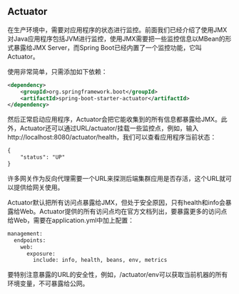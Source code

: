 ## Actuator

在生产环境中，需要对应用程序的状态进行监控。前面我们已经介绍了使用JMX对Java应用程序包括JVM进行监控，使用JMX需要把一些监控信息以MBean的形式暴露给JMX Server，而Spring Boot已经内置了一个监控功能，它叫Actuator。

使用非常简单，只需添加如下依赖：

```xml
<dependency>
    <groupId>org.springframework.boot</groupId>
    <artifactId>spring-boot-starter-actuator</artifactId>
</dependency>
```
然后正常启动应用程序，Actuator会把它能收集到的所有信息都暴露给JMX。此外，Actuator还可以通过URL/actuator/挂载一些监控点，例如，输入http://localhost:8080/actuator/health，我们可以查看应用程序当前状态：

```xml
{
    "status": "UP"
}
```
许多网关作为反向代理需要一个URL来探测后端集群应用是否存活，这个URL就可以提供给网关使用。

Actuator默认把所有访问点暴露给JMX，但处于安全原因，只有health和info会暴露给Web。Actuator提供的所有访问点均在官方文档列出，要暴露更多的访问点给Web，需要在application.yml中加上配置：

```xml
management:
  endpoints:
    web:
      exposure:
        include: info, health, beans, env, metrics
```
要特别注意暴露的URL的安全性，例如，/actuator/env可以获取当前机器的所有环境变量，不可暴露给公网。